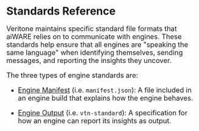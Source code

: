 <style>
     p, ul, ol, li { font-size: 18px !important; }
</style>

# Standards Reference

Veritone maintains specific standard file formats that aiWARE relies on to communicate with engines.
These standards help ensure that all engines are "speaking the same language" when identifying themselves,
sending messages, and reporting the insights they uncover.

The three types of engine standards are:

- [Engine Manifest](/developer/engines/standards/engine-manifest/) (i.e. `manifest.json`): A file included in an engine build that explains how the engine behaves.

- [Engine Output](/developer/engines/standards/engine-output/) (i.e. `vtn-standard`): A specification for how an engine can report its insights as output.

<!--TODO: Add back - [Message Types](/developer/engines/standards/message-types/): The types of messages engines can read and write to/from the edge kafka queue.-->
